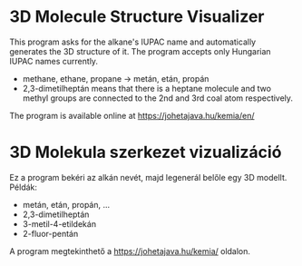 
# 3D Molecule Structure Visualizer
This program asks for the alkane's IUPAC name and automatically generates the 3D structure of it.
The program accepts only Hungarian IUPAC names currently.

- methane, ethane, propane -> metán, etán, propán
- 2,3-dimetilheptán means that there is a heptane molecule and two methyl groups are connected to the 2nd and 3rd coal atom respectively.

The program is available online at https://johetajava.hu/kemia/en/

# 3D Molekula szerkezet vizualizáció

Ez a program bekéri az alkán nevét, majd legenerál belőle egy 3D modellt. Példák:
- metán, etán, propán, ...
- 2,3-dimetilheptán
- 3-metil-4-etildekán
- 2-fluor-pentán

A program megtekinthető a https://johetajava.hu/kemia/ oldalon.
 
